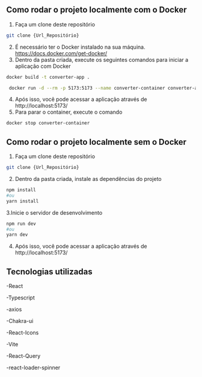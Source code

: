 ## Como rodar o projeto localmente com o Docker
1. Faça um clone deste repositório
```bash
git clone {Url_Repositório}
```
2. É necessário ter o Docker instalado na sua máquina. https://docs.docker.com/get-docker/
3. Dentro da pasta criada, execute os seguintes comandos para iniciar a aplicação com Docker
```bash
docker build -t converter-app .
```
```bash
 docker run -d --rm -p 5173:5173 --name converter-container converter-app
```
4. Após isso, você pode acessar a aplicação através de http://localhost:5173/
5. Para parar o container, execute o comando
```bash
docker stop converter-container
```

## Como rodar o projeto localmente sem o Docker
1. Faça um clone deste repositório
```bash
git clone {Url_Repositório}
```
2. Dentro da pasta criada, instale as dependências do projeto
```bash
npm install
#ou
yarn install
```
3.Inicie o servidor de desenvolvimento
```bash
npm run dev
#ou
yarn dev
```
4. Após isso, você pode acessar a aplicação através de http://localhost:5173/

## Tecnologias utilizadas
-React

-Typescript

-axios

-Chakra-ui

-React-Icons

-Vite

-React-Query

-react-loader-spinner
